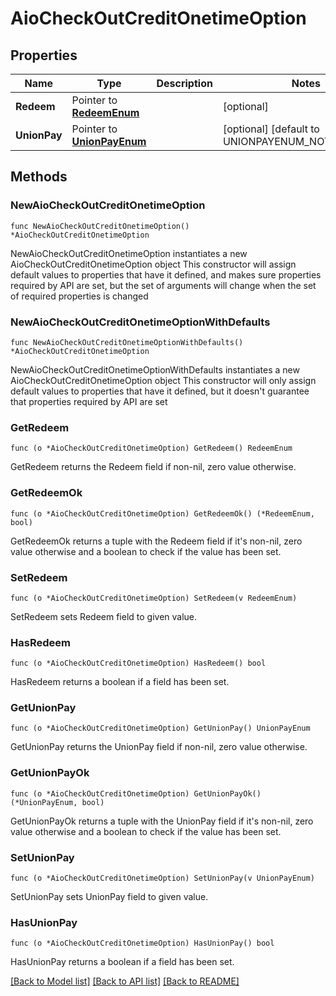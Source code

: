 # AioCheckOutCreditOnetimeOption

## Properties

Name | Type | Description | Notes
------------ | ------------- | ------------- | -------------
**Redeem** | Pointer to [**RedeemEnum**](RedeemEnum.md) |  | [optional] 
**UnionPay** | Pointer to [**UnionPayEnum**](UnionPayEnum.md) |  | [optional] [default to UNIONPAYENUM_NOT_SPECIFIED]

## Methods

### NewAioCheckOutCreditOnetimeOption

`func NewAioCheckOutCreditOnetimeOption() *AioCheckOutCreditOnetimeOption`

NewAioCheckOutCreditOnetimeOption instantiates a new AioCheckOutCreditOnetimeOption object
This constructor will assign default values to properties that have it defined,
and makes sure properties required by API are set, but the set of arguments
will change when the set of required properties is changed

### NewAioCheckOutCreditOnetimeOptionWithDefaults

`func NewAioCheckOutCreditOnetimeOptionWithDefaults() *AioCheckOutCreditOnetimeOption`

NewAioCheckOutCreditOnetimeOptionWithDefaults instantiates a new AioCheckOutCreditOnetimeOption object
This constructor will only assign default values to properties that have it defined,
but it doesn't guarantee that properties required by API are set

### GetRedeem

`func (o *AioCheckOutCreditOnetimeOption) GetRedeem() RedeemEnum`

GetRedeem returns the Redeem field if non-nil, zero value otherwise.

### GetRedeemOk

`func (o *AioCheckOutCreditOnetimeOption) GetRedeemOk() (*RedeemEnum, bool)`

GetRedeemOk returns a tuple with the Redeem field if it's non-nil, zero value otherwise
and a boolean to check if the value has been set.

### SetRedeem

`func (o *AioCheckOutCreditOnetimeOption) SetRedeem(v RedeemEnum)`

SetRedeem sets Redeem field to given value.

### HasRedeem

`func (o *AioCheckOutCreditOnetimeOption) HasRedeem() bool`

HasRedeem returns a boolean if a field has been set.

### GetUnionPay

`func (o *AioCheckOutCreditOnetimeOption) GetUnionPay() UnionPayEnum`

GetUnionPay returns the UnionPay field if non-nil, zero value otherwise.

### GetUnionPayOk

`func (o *AioCheckOutCreditOnetimeOption) GetUnionPayOk() (*UnionPayEnum, bool)`

GetUnionPayOk returns a tuple with the UnionPay field if it's non-nil, zero value otherwise
and a boolean to check if the value has been set.

### SetUnionPay

`func (o *AioCheckOutCreditOnetimeOption) SetUnionPay(v UnionPayEnum)`

SetUnionPay sets UnionPay field to given value.

### HasUnionPay

`func (o *AioCheckOutCreditOnetimeOption) HasUnionPay() bool`

HasUnionPay returns a boolean if a field has been set.


[[Back to Model list]](../README.md#documentation-for-models) [[Back to API list]](../README.md#documentation-for-api-endpoints) [[Back to README]](../README.md)


